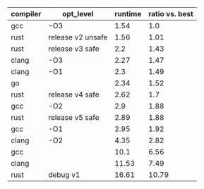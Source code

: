 |compiler|    opt_level    |runtime|ratio vs. best|
|--------|-----------------|-------|--------------|
|   gcc  |       -O3       |  1.54 |      1.0     |
|  rust  |release v2 unsafe|  1.56 |     1.01     |
|  rust  | release v3 safe |  2.2  |     1.43     |
|  clang |       -O3       |  2.27 |     1.47     |
|  clang |       -O1       |  2.3  |     1.49     |
|   go   |                 |  2.34 |     1.52     |
|  rust  | release v4 safe |  2.62 |      1.7     |
|   gcc  |       -O2       |  2.9  |     1.88     |
|  rust  | release v5 safe |  2.89 |     1.88     |
|   gcc  |       -O1       |  2.95 |     1.92     |
|  clang |       -O2       |  4.35 |     2.82     |
|   gcc  |                 |  10.1 |     6.56     |
|  clang |                 | 11.53 |     7.49     |
|  rust  |     debug v1    | 16.61 |     10.79    |